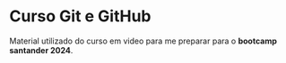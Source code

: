 # Curso Git e GitHub
Material utilizado do curso em video para me preparar para o **bootcamp santander 2024**.
